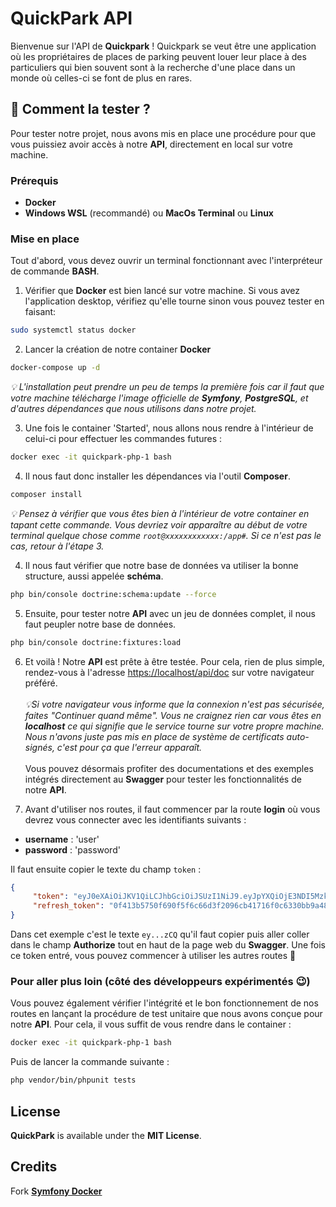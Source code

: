 # QuickPark API

Bienvenue sur l'API de **Quickpark** ! Quickpark se veut être une application où les propriétaires de places de parking peuvent louer leur place à des particuliers qui bien souvent sont à la recherche d'une place dans un monde où celles-ci se font de plus en rares.

## 🎯 Comment la tester ?

Pour tester notre projet, nous avons mis en place une procédure pour que vous puissiez avoir accès à notre **API**, directement en local sur votre machine.

### Prérequis

-   **Docker**
-   **Windows WSL** (recommandé) ou **MacOs Terminal** ou **Linux**

### Mise en place

Tout d'abord, vous devez ouvrir un terminal fonctionnant avec l'interpréteur de commande **BASH**.

1. Vérifier que **Docker** est bien lancé sur votre machine. Si vous avez l'application desktop, vérifiez qu'elle tourne sinon vous pouvez tester en faisant:

```bash
sudo systemctl status docker
```

2. Lancer la création de notre container **Docker**

```bash
docker-compose up -d
```

_💡 L'installation peut prendre un peu de temps la première fois car il faut que votre machine télécharge l'image officielle de **Symfony**, **PostgreSQL**, et d'autres dépendances que nous utilisons dans notre projet._

3. Une fois le container 'Started', nous allons nous rendre à l'intérieur de celui-ci pour effectuer les commandes futures :

```bash
docker exec -it quickpark-php-1 bash
```

4. Il nous faut donc installer les dépendances via l'outil **Composer**.

```bash
composer install
```

_💡 Pensez à vérifier que vous êtes bien à l'intérieur de votre container en tapant cette commande. Vous devriez voir apparaître au début de votre terminal quelque chose comme `root@xxxxxxxxxxxx:/app#`. Si ce n'est pas le cas, retour à l'étape 3._

<!--
2. Generate JWT keys

```bash
php bin/console lexik:jwt:generate-keypair
``` -->

4. Il nous faut vérifier que notre base de données va utiliser la bonne structure, aussi appelée **schéma**.

```bash
php bin/console doctrine:schema:update --force
```

5. Ensuite, pour tester notre **API** avec un jeu de données complet, il nous faut peupler notre base de données.

```bash
php bin/console doctrine:fixtures:load
```

6. Et voilà ! Notre **API** est prête à être testée. Pour cela, rien de plus simple, rendez-vous à l'adresse [https://localhost/api/doc](https://localhost/api/doc) sur votre navigateur préféré. <br><br>
    _💡Si votre navigateur vous informe que la connexion n'est pas sécurisée, faites "Continuer quand même". Vous ne craignez rien car vous êtes en **localhost** ce qui signifie que le service tourne sur votre propre machine. Nous n'avons juste pas mis en place de système de certificats auto-signés, c'est pour ça que l'erreur apparaît._ <br><br>
    Vous pouvez désormais profiter des documentations et des exemples intégrés directement au **Swagger** pour tester les fonctionnalités de notre **API**.

7. Avant d'utiliser nos routes, il faut commencer par la route **login** où vous devrez vous connecter avec les identifiants suivants :

-   **username** : 'user'
-   **password** : 'password'

Il faut ensuite copier le texte du champ `token` :

```json
{
     "token": "eyJ0eXAiOiJKV1QiLCJhbGciOiJSUzI1NiJ9.eyJpYXQiOjE3NDI5Mzk5MzYsImV4cCI6MTc0Mjk0MzUzNiwicm9sZXMiOlsiUk9MRV9BRE1JTiIsIlJPTEVfVVNFUiJdLCJ1c2VybmFtZSI6InZpbnZpbiJ9.CKb3UbcRBJUE_KKGpNEC7x8GBTyq7xncYZCMbcwWsC3Ipt2bWNX8pPROlXosE5axVwoP-F5-6xo86BzZdGCBJ_p9B6udnDXVSYgZzWPZoJKmR5o708ZseeNwHQBUSvtNPX4GIHGGHSaJ4cxQUeBr66u3RFbZBUSsb-TGunMtCOTbHlibrrMt3xhjH2a9-c2gYq6R-3jnie2eTi8Q-43iWcOhqDZ-52f7JibFN7HzmygzTVKEzuWALh-IhvZoHMm6Qx85blz8piF3ROT3vx_R3b1tOdDSkx1dpWLRgyXCkT_zrq1_gkMaBoju_ct8m2TN2QCLMxZd1oGg2Dg1BiXzCQ",
     "refresh_token": "0f413b5750f690f5f6c66d3f2096cb41716f0c6330bb9a48c7b019ca30fb2df984f805b1d9edd06155bc412f28ea5cb4d3ef5891de023e8c1944846411709602"
}
```
Dans cet exemple c'est le texte `ey...zCQ` qu'il faut copier puis aller coller dans le champ **Authorize** tout en haut de la page web du **Swagger**. Une fois ce token entré, vous pouvez commencer à utiliser les autres routes 🥳

### Pour aller plus loin (côté des développeurs expérimentés 😉)

Vous pouvez également vérifier l'intégrité et le bon fonctionnement de nos routes en lançant la procédure de test unitaire que nous avons conçue pour notre **API**. Pour cela, il vous suffit de vous rendre dans le container :

```bash
docker exec -it quickpark-php-1 bash
```

Puis de lancer la commande suivante :

```bash
php vendor/bin/phpunit tests
```

## License

**QuickPark** is available under the **MIT License**.

## Credits

Fork [**Symfony Docker**](https://github.com/dunglas/symfony-docker)
